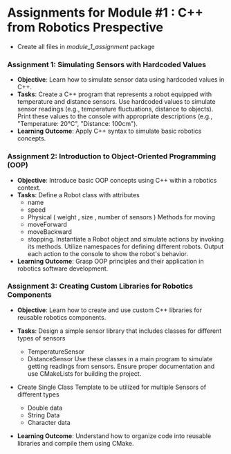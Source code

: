 # Assignments for Module #1 : C++ from Robotics Prespective
- Create all files in *module_1_assignment* package
### Assignment 1: Simulating Sensors with Hardcoded Values
- **Objective**: Learn how to simulate sensor data using hardcoded values in C++.
- **Tasks**:
Create a C++ program that represents a robot equipped with temperature and distance sensors.
Use hardcoded values to simulate sensor readings (e.g., temperature fluctuations, distance to objects).
Print these values to the console with appropriate descriptions (e.g., "Temperature: 20°C", "Distance: 100cm").
- **Learning Outcome**: Apply C++ syntax to simulate basic robotics concepts.
### Assignment 2: Introduction to Object-Oriented Programming (OOP)
- **Objective**: Introduce basic OOP concepts using C++ within a robotics context.
- **Tasks**:
Define a Robot class with attributes
    - name
    - speed
    - Physical ( weight , size , number of sensors )
Methods for moving
    - moveForward
    - moveBackward
    - stopping.
Instantiate a Robot object and simulate actions by invoking its methods.
Utilize namespaces for defining different robots.
Output each action to the console to show the robot's behavior.
- **Learning Outcome**: Grasp OOP principles and their application in robotics software development.

### Assignment 3: Creating Custom Libraries for Robotics Components
- **Objective**: Learn how to create and use custom C++ libraries for reusable robotics components.
- **Tasks**:
Design a simple sensor library that includes classes for different types of sensors
    - TemperatureSensor
    - DistanceSensor
Use these classes in a main program to simulate getting readings from sensors.
Ensure proper documentation and use CMakeLists for building the project.

- Create Single Class Template to be utilized for multiple Sensors of different types
    - Double data
    - String Data
    - Character data
- **Learning Outcome**: Understand how to organize code into reusable libraries and compile them using CMake.